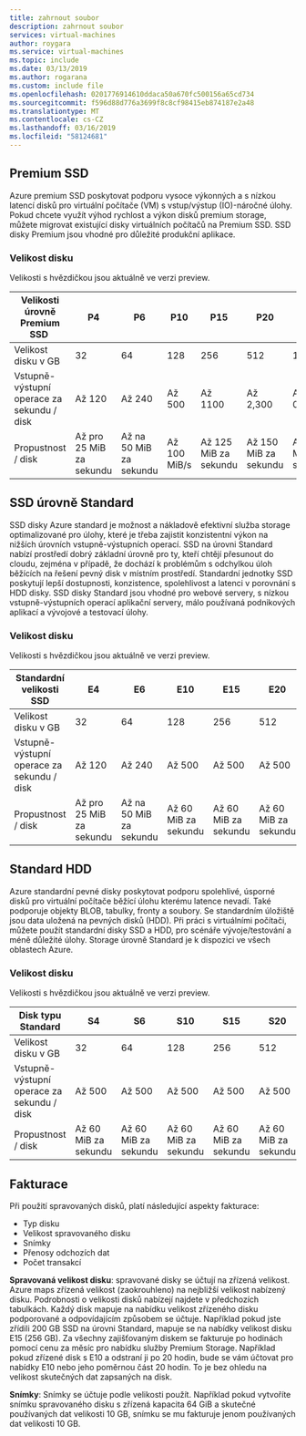 ```yaml
---
title: zahrnout soubor
description: zahrnout soubor
services: virtual-machines
author: roygara
ms.service: virtual-machines
ms.topic: include
ms.date: 03/13/2019
ms.author: rogarana
ms.custom: include file
ms.openlocfilehash: 0201776914610ddaca50a670fc500156a65cd734
ms.sourcegitcommit: f596d88d776a3699f8c8cf98415eb874187e2a48
ms.translationtype: MT
ms.contentlocale: cs-CZ
ms.lasthandoff: 03/16/2019
ms.locfileid: "58124681"
---
```

## <a name="premium-ssd"></a>Premium SSD

Azure premium SSD poskytovat podporu vysoce výkonných a s nízkou latencí disků pro virtuální počítače (VM) s vstup/výstup (IO)-náročné úlohy. Pokud chcete využít výhod rychlost a výkon disků premium storage, můžete migrovat existující disky virtuálních počítačů na Premium SSD. SSD disky Premium jsou vhodné pro důležité produkční aplikace.

### <a name="disk-size"></a>Velikost disku

Velikosti s hvězdičkou jsou aktuálně ve verzi preview.

| Velikosti úrovně Premium SSD | P4 | P6 | P10 | P15 | P20 | P30 | P40 | P50 | P60 * | P70 * | P80 * |
|-------------------|----|----|-----|-----|-----|-----|-----|-----|------|------|------|
| Velikost disku v GB | 32 | 64 | 128 | 256 | 512 | 1,024 | 2,048 | 4,095 | 8 192 | 16,384 | 32,767 |
| Vstupně-výstupní operace za sekundu / disk | Až 120 | Až 240 | Až 500 | Až 1100 | Až 2,300 | Až 5 000 | Až 7500 | Až 7500 | Až 12 500 | Až pro 15 000 | Až 20 000 |
| Propustnost / disk | Až pro 25 MiB za sekundu | Až na 50 MiB za sekundu | Až 100 MiB/s | Až 125 MiB za sekundu | Až 150 MiB za sekundu | Až 200 MiB za sekundu | Až 250 MiB za sekundu | Až 250 MiB za sekundu| Až 480 MiB za sekundu | Až 750 MiB za sekundu | Až 750 MiB za sekundu |

## <a name="standard-ssd"></a>SSD úrovně Standard

SSD disky Azure standard je možnost a nákladově efektivní služba storage optimalizované pro úlohy, které je třeba zajistit konzistentní výkon na nižších úrovních vstupně-výstupních operací. SSD na úrovni Standard nabízí prostředí dobrý základní úrovně pro ty, kteří chtějí přesunout do cloudu, zejména v případě, že dochází k problémům s odchylkou úloh běžících na řešení pevný disk v místním prostředí. Standardní jednotky SSD poskytují lepší dostupnosti, konzistence, spolehlivost a latenci v porovnání s HDD disky. SSD disky Standard jsou vhodné pro webové servery, s nízkou vstupně-výstupních operací aplikační servery, málo používaná podnikových aplikací a vývojové a testovací úlohy.

### <a name="disk-size"></a>Velikost disku

Velikosti s hvězdičkou jsou aktuálně ve verzi preview.

| Standardní velikosti SSD | E4 | E6 | E10 | E15 | E20 | E30 | E40 | E50 | E60* | E70* | E80* |
|--------------------|----|----|-----|-----|-----|-----|-----|-----|------|------|------|
| Velikost disku v GB | 32 | 64 | 128 | 256 | 512 | 1,024 | 2,048 | 4,095 | 8 192 | 16,384 | 32,767 |
| Vstupně-výstupní operace za sekundu / disk | Až 120 | Až 240 | Až 500 | Až 500 | Až 500 | Až 500 | Až 500 | Až 500 | 1 až 300 | Až 2 000 | Až 2 000 |
| Propustnost / disk |  Až pro 25 MiB za sekundu |  Až na 50 MiB za sekundu  |  Až 60 MiB za sekundu | Až 60 MiB za sekundu | Až 60 MiB za sekundu | Až 60 MiB za sekundu | Až 60 MiB za sekundu | Až 60 MiB za sekundu| Až 300 MiB za sekundu |  Až 500 MiB/s | Až 500 MiB/s |

## <a name="standard-hdd"></a>Standard HDD

Azure standardní pevné disky poskytovat podporu spolehlivé, úsporné disků pro virtuální počítače běžící úlohu kterému latence nevadí. Také podporuje objekty BLOB, tabulky, fronty a soubory. Se standardním úložiště jsou data uložená na pevných disků (HDD). Při práci s virtuálními počítači, můžete použít standardní disky SSD a HDD, pro scénáře vývoje/testování a méně důležité úlohy. Storage úrovně Standard je k dispozici ve všech oblastech Azure.

### <a name="disk-size"></a>Velikost disku

Velikosti s hvězdičkou jsou aktuálně ve verzi preview.

| Disk typu Standard | S4 | S6 | S10 | S15 | S20 | S30 | S40 | S50 | S60* | S70* | S80* |
|--------------------|----|----|-----|-----|-----|-----|-----|-----|------|------|------|
| Velikost disku v GB | 32 | 64 | 128 | 256 | 512 | 1,024 | 2,048 | 4,095 | 8 192 | 16,384 | 32,767 |
| Vstupně-výstupní operace za sekundu / disk | Až 500 | Až 500 | Až 500 | Až 500 | Až 500 | Až 500 | Až 500 | Až 500 | 1 až 300 | Až 2 000 | Až 2 000 |
| Propustnost / disk | Až 60 MiB za sekundu | Až 60 MiB za sekundu | Až 60 MiB za sekundu | Až 60 MiB za sekundu | Až 60 MiB za sekundu | Až 60 MiB za sekundu | Až 60 MiB za sekundu | Až 60 MiB za sekundu| Až 300 MiB za sekundu | Až 500 MiB/s | Až 500 MiB/s |

## <a name="billing"></a>Fakturace

Při použití spravovaných disků, platí následující aspekty fakturace:

- Typ disku
- Velikost spravovaného disku
- Snímky
- Přenosy odchozích dat
- Počet transakcí

**Spravovaná velikost disku**: spravované disky se účtují na zřízená velikost. Azure maps zřízená velikost (zaokrouhleno) na nejbližší velikost nabízený disku. Podrobnosti o velikosti disků nabízejí najdete v předchozích tabulkách. Každý disk mapuje na nabídku velikost zřízeného disku podporované a odpovídajícím způsobem se účtuje. Například pokud jste zřídili 200 GB SSD na úrovni Standard, mapuje se na nabídky velikost disku E15 (256 GB). Za všechny zajišťovaným diskem se fakturuje po hodinách pomocí cenu za měsíc pro nabídku služby Premium Storage. Například pokud zřízené disk s E10 a odstraní ji po 20 hodin, bude se vám účtovat pro nabídky E10 nebo jeho poměrnou část 20 hodin. To je bez ohledu na velikost skutečných dat zapsaných na disk.

**Snímky**: Snímky se účtuje podle velikosti použít. Například pokud vytvoříte snímku spravovaného disku s zřízená kapacita 64 GiB a skutečné používaných dat velikosti 10 GB, snímku se mu fakturuje jenom používaných dat velikosti 10 GB.